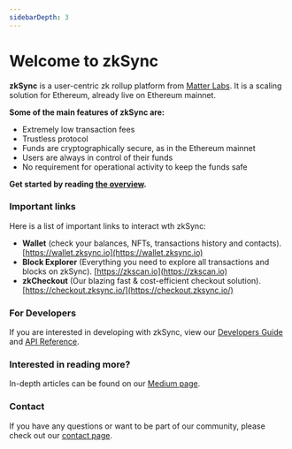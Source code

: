 ```yaml
---
sidebarDepth: 3
---
```


# Welcome to zkSync

**zkSync** is a user-centric zk rollup platform from [Matter Labs](https://matter-labs.io). It is a scaling solution for
Ethereum, already live on Ethereum mainnet.

<!-- using HTML style instead of Markdown ## since our formatter screams when a title is punctuated -->

<b>Some of the main features of zkSync are:</b>

- Extremely low transaction fees
- Trustless protocol
- Funds are cryptographically secure, as in the Ethereum mainnet
- Users are always in control of their funds
- No requirement for operational activity to keep the funds safe

<b>Get started by reading [the overview](./userdocs/intro).</b>

<!-- markdownlint-disable MD001 -->

### Important links

Here is a list of important links to interact wth zkSync:

- **Wallet** (check your balances, NFTs, transactions history and contacts). [https://wallet.zksync.io](https://wallet.zksync.io)
- **Block Explorer** (Everything you need to explore all transactions and blocks on zkSync). [https://zkscan.io](https://zkscan.io)
- **zkCheckout** (Our blazing fast & cost-efficient checkout solution). [https://checkout.zksync.io/](https://checkout.zksync.io/)

### For Developers

If you are interested in developing with zkSync, view our [Developers Guide](/dev/) and [API Reference](/api).

### Interested in reading more?

In-depth articles can be found on our [Medium page](https://medium.com/matter-labs).

### Contact

If you have any questions or want to be part of our community, please check out our [contact page](/contact).
